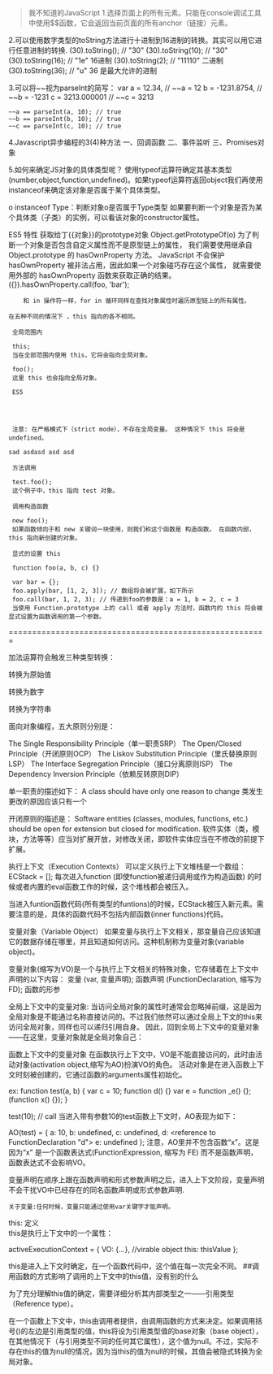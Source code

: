 >我不知道的JavaScript
1.选择页面上的所有元素。只能在console调试工具中使用$$函数，它会返回当前页面的所有anchor（链接）元素。

2.可以使用数字类型的toString方法进行十进制到16进制的转换。其实可以用它进行任意进制的转换.
	(30).toString();   // "30"
	(30).toString(10); // "30"
	(30).toString(16); // "1e" 16进制
	(30).toString(2); // "11110" 二进制
	(30).toString(36); // "u" 36 是最大允许的进制

3.可以将~~视为parseInt的简写：
	var a = 12.34, // ~~a = 12
    b = -1231.8754, // ~~b = -1231
    c = 3213.000001 // ~~c = 3213

	~~a == parseInt(a, 10); // true
	~~b == parseInt(b, 10); // true
	~~c == parseInt(c, 10); // true

4.Javascript异步编程的3(4)种方法
一、回调函数
二、事件监听
三、Promises对象

5.如何来确定JS对象的具体类型呢？
使用typeof运算符确定其基本类型(number,object,function,undefined)。如果typeof运算符返回object我们再使用instanceof来确定该对象是否属于某个具体类型。

o instanceof Type：判断对象o是否属于Type类型
如果要判断一个对象是否为某个具体类（子类）的实例，可以看该对象的constructor属性。

ES5 特性
		获取给丁{{对象}}的prototype对象 Object.getPrototypeOf(o)
		为了判断一个对象是否包含自定义属性而不是原型链上的属性， 我们需要使用继承自 Object.prototype 的 hasOwnProperty 方法。
		JavaScript 不会保护 hasOwnProperty 被非法占用，因此如果一个对象碰巧存在这个属性， 就需要使用外部的 hasOwnProperty 函数来获取正确的结果。
		({}).hasOwnProperty.call(foo, 'bar');

		和 in 操作符一样，for in 循环同样在查找对象属性时遍历原型链上的所有属性。

	在五种不同的情况下 ，this 指向的各不相同。

	 全局范围内

	 this;
	 当在全部范围内使用 this，它将会指向全局对象。

	 foo();
	 这里 this 也会指向全局对象。

	 ES5




	 注意: 在严格模式下（strict mode），不存在全局变量。 这种情况下 this 将会是 undefined。

`sad
asdasd
asd
asd
`



	 方法调用

	 test.foo();
	 这个例子中，this 指向 test 对象。

	 调用构造函数

	 new foo();
	 如果函数倾向于和 new 关键词一块使用，则我们称这个函数是 构造函数。 在函数内部，this 指向新创建的对象。

	 显式的设置 this

	 function foo(a, b, c) {}

	 var bar = {};
	 foo.apply(bar, [1, 2, 3]); // 数组将会被扩展，如下所示
	 foo.call(bar, 1, 2, 3); // 传递到foo的参数是：a = 1, b = 2, c = 3
	 当使用 Function.prototype 上的 call 或者 apply 方法时，函数内的 this 将会被 显式设置为函数调用的第一个参数。

=======================================================

加法运算符会触发三种类型转换：

转换为原始值

转换为数字

转换为字符串


面向对象编程，五大原则分别是：

The Single Responsibility Principle（单一职责SRP）
The Open/Closed Principle（开闭原则OCP）
The Liskov Substitution Principle（里氏替换原则LSP）
The Interface Segregation Principle（接口分离原则ISP）
The Dependency Inversion Principle（依赖反转原则DIP）

单一职责的描述如下：
A class should have only one reason to change
类发生更改的原因应该只有一个

开闭原则的描述是：
Software entities (classes, modules, functions, etc.) should be open for extension but closed for modification.
软件实体（类，模块，方法等等）应当对扩展开放，对修改关闭，即软件实体应当在不修改的前提下扩展。


执行上下文（Execution Contexts）
可以定义执行上下文堆栈是一个数组：
ECStack = [];
每次进入function (即使function被递归调用或作为构造函数) 的时候或者内置的eval函数工作的时候，这个堆栈都会被压入。

当进入funtion函数代码(所有类型的funtions)的时候，ECStack被压入新元素。需要注意的是，具体的函数代码不包括内部函数(inner functions)代码。

变量对象（Variable Object）
如果变量与执行上下文相关，那变量自己应该知道它的数据存储在哪里，并且知道如何访问。这种机制称为变量对象(variable object)。

变量对象(缩写为VO)是一个与执行上下文相关的特殊对象，它存储着在上下文中声明的以下内容：
    变量 (var, 变量声明);
    函数声明 (FunctionDeclaration, 缩写为FD);
    函数的形参

全局上下文中的变量对象:
	当访问全局对象的属性时通常会忽略掉前缀，这是因为全局对象是不能通过名称直接访问的。不过我们依然可以通过全局上下文的this来访问全局对象，同样也可以递归引用自身。
	因此，回到全局上下文中的变量对象——在这里，变量对象就是全局对象自己：

函数上下文中的变量对象
在函数执行上下文中，VO是不能直接访问的，此时由活动对象(activation object,缩写为AO)扮演VO的角色。
活动对象是在进入函数上下文时刻被创建的，它通过函数的arguments属性初始化。

ex:
function test(a, b) {
  var c = 10;
  function d() {}
  var e = function _e() {};
  (function x() {});
}
 
test(10); // call
当进入带有参数10的test函数上下文时，AO表现为如下：

AO(test) = {
  a: 10,
  b: undefined,
  c: undefined,
  d: <reference to FunctionDeclaration "d">
  e: undefined
};
注意，AO里并不包含函数“x”。这是因为“x” 是一个函数表达式(FunctionExpression, 缩写为 FE) 而不是函数声明，函数表达式不会影响VO。


变量声明在顺序上跟在函数声明和形式参数声明之后，进入上下文阶段，变量声明不会干扰VO中已经存在的同名函数声明或形式参数声明.

	关于变量:任何时候，变量只能通过使用var关键字才能声明。

this:
	定义	
	this是执行上下文中的一个属性：

activeExecutionContext = {
  VO: {...}, //virable object
  this: thisValue
};

this是进入上下文时确定，在一个函数代码中，这个值在每一次完全不同。
##调用函数的方式影响了调用的上下文中的this值，没有别的什么

为了充分理解this值的确定，需要详细分析其内部类型之一——引用类型（Reference type）。

在一个函数上下文中，this由调用者提供，由调用函数的方式来决定。如果调用括号()的左边是引用类型的值，this将设为引用类型值的base对象（base object），在其他情况下（与引用类型不同的任何其它属性），这个值为null。不过，实际不存在this的值为null的情况，因为当this的值为null的时候，其值会被隐式转换为全局对象。

